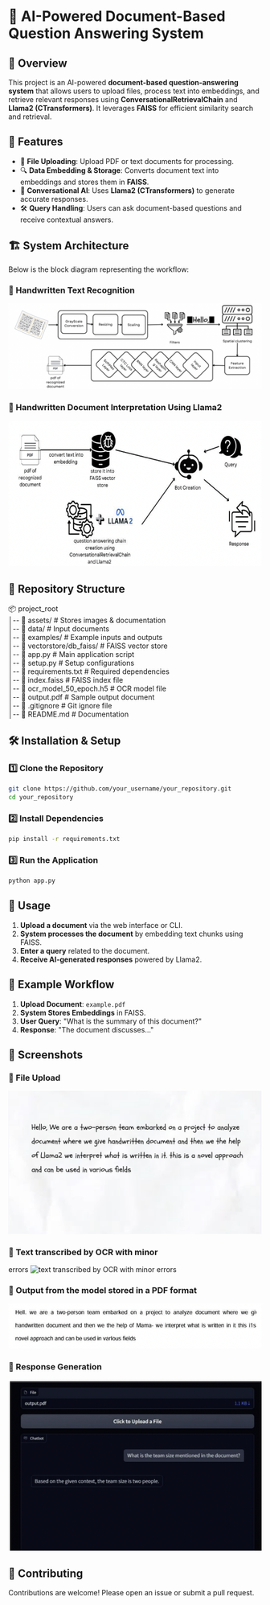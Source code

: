 # 🤖 AI-Powered Document-Based Question Answering System  

## 📌 Overview  
This project is an AI-powered **document-based question-answering system** that allows users to upload files, process text into embeddings, and retrieve relevant responses using **ConversationalRetrievalChain** and **Llama2 (CTransformers)**. It leverages **FAISS** for efficient similarity search and retrieval.  

## 🚀 Features  
- 📂 **File Uploading**: Upload PDF or text documents for processing.  
- 🔍 **Data Embedding & Storage**: Converts document text into embeddings and stores them in **FAISS**.  
- 🤖 **Conversational AI**: Uses **Llama2 (CTransformers)** to generate accurate responses.  
- 🛠 **Query Handling**: Users can ask document-based questions and receive contextual answers.  

## 🏗 System Architecture  
Below is the block diagram representing the workflow:  

### 🔹 Handwritten Text Recognition
![Handwritten Text Recognition](./assets/arc.png)  
### 🔹 Handwritten Document Interpretation Using Llama2
![Handwritten Document Interpretation Using Llama2](./assets/arc2.png)  

## 📂 Repository Structure  

📦 project_root  
│-- 📂 assets/                 # Stores images & documentation  
│-- 📂 data/                   # Input documents  
│-- 📂 examples/               # Example inputs and outputs  
│-- 📂 vectorstore/db_faiss/   # FAISS vector store  
│-- 📜 app.py                  # Main application script  
│-- 📜 setup.py                # Setup configurations  
│-- 📜 requirements.txt        # Required dependencies  
│-- 📜 index.faiss             # FAISS index file  
│-- 📜 ocr_model_50_epoch.h5   # OCR model file  
│-- 📜 output.pdf              # Sample output document  
│-- 📜 .gitignore              # Git ignore file  
│-- 📜 README.md               # Documentation  

## 🛠 Installation & Setup  

### 1️⃣ Clone the Repository  
```sh
git clone https://github.com/your_username/your_repository.git
cd your_repository
```

### 2️⃣ Install Dependencies  
```sh
pip install -r requirements.txt
```

### 3️⃣ Run the Application  
```sh
python app.py
```

## 📝 Usage  
1. **Upload a document** via the web interface or CLI.  
2. **System processes the document** by embedding text chunks using FAISS.  
3. **Enter a query** related to the document.  
4. **Receive AI-generated responses** powered by Llama2.  

## 🎯 Example Workflow  

1. **Upload Document**: `example.pdf`  
2. **System Stores Embeddings** in FAISS.  
3. **User Query**: "What is the summary of this document?"  
4. **Response**: "The document discusses..."  

## 📸 Screenshots  

### 🔹 File Upload  
![File Upload](./assets/upload.png)  

### 🔹 Text transcribed by OCR with minor
errors 
![text transcribed by OCR with minor
errors](./assets/upload2.png)  

### 🔹 Output from the model stored in a PDF format 
![Output from the model stored in a PDF format](./assets/output.png)  

### 🔹 Response Generation  
![Response](./assets/response.png)  

## 🤝 Contributing  
Contributions are welcome! Please open an issue or submit a pull request.  

